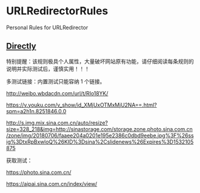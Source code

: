 # URLRedirectorRules
Personal Rules for URLRedirector

## [Directly](https://github.com/ivysrono/URLRedirectorRules/raw/master/Directly.json)

特别提醒：该规则极具个人属性，大量破坏网站原有功能，请仔细阅读每条规则的说明并实际测试后，谨慎实用！！！

多测试链接：内置测试只能容纳 1 个链接。

http://weibo.wbdacdn.com/url/t/RIo18YK/

https://v.youku.com/v_show/id_XMjUxOTMxMjU2NA==.html?spm=a2h1n.8251846.0.0

http://s.img.mix.sina.com.cn/auto/resize?size=328_218&img=http://sinastorage.com/storage.zone.photo.sina.com.cn/zone/img/20180706/faaee204a0201e195e2386c0dbd9eebe.jpg%3F%26ssig%3DtxRpBxwloQ%26KID%3Dsina%2Cslidenews%26Expires%3D1532105875


获取测试：

https://photo.sina.com.cn/

https://aipai.sina.com.cn/index/view/